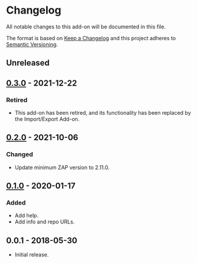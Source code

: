 # Changelog
All notable changes to this add-on will be documented in this file.

The format is based on [Keep a Changelog](https://keepachangelog.com/en/1.0.0/)
and this project adheres to [Semantic Versioning](https://semver.org/spec/v2.0.0.html).

## Unreleased


## [0.3.0] - 2021-12-22
### Retired
- This add-on has been retired, and its functionality has been replaced by the Import/Export Add-on.

## [0.2.0] - 2021-10-06
### Changed
- Update minimum ZAP version to 2.11.0.

## [0.1.0] - 2020-01-17
### Added
- Add help.
- Add info and repo URLs.

## 0.0.1 - 2018-05-30

- Initial release.

[0.3.0]: https://github.com/zaproxy/zap-extensions/releases/savexmlmessage-v0.3.0
[0.2.0]: https://github.com/zaproxy/zap-extensions/releases/savexmlmessage-v0.2.0
[0.1.0]: https://github.com/zaproxy/zap-extensions/releases/savexmlmessage-v0.1.0
